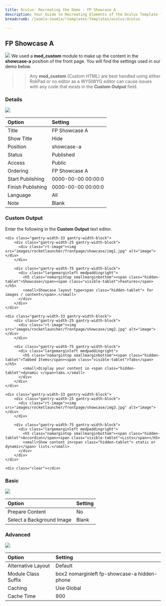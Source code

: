 ```yaml
---
title: Oculus: Recreating the Demo - FP Showcase A
description: Your Guide to Recreating Elements of the Oculus Template for Joomla
breadcrumb: /joomla:Joomla/!templates:Templates/oculus:Oculus

---
```


FP Showcase A
-----
![][showcase]
We used a **mod_custom** module to make up the content in the **showcase-a** position of the front page. You will find the settings used in our demo below.

>> Any **mod_custom** (Custom HTML) are best handled using either RokPad or no editor as a WYSIWYG editor can cause issues with any code that exists in the **Custom Output** field.

### Details
![][showcase1]

| Option | Setting |
|:------|:-------|
| Title | FP Showcase A |
| Show Title | Hide |
| Position | showcase-a |
| Status | Published |
| Access | Public |
| Ordering | FP Showcase A |
| Start Publishing | 0000-00-00 00:00:0 |
| Finish Publishing | 0000-00-00 00:00:0 |
| Language | All |
| Note | Blank |

### Custom Output
Enter the following in the **Custom Output** text editor.

~~~
<div class="gantry-width-33 gantry-width-block">
	<div class="gantry-width-25 gantry-width-block">
	  <div class="rt-image"><img src="images/rocketlauncher/frontpage/showcase/img1.jpg" alt="image"></div>
	</div>

	<div class="gantry-width-75 gantry-width-block">
	  <div class="largemarginleft medpaddingright">
	    <h5 class="nomargintop smallmarginbottom"><span class="hidden-tablet">Showcase</span><span class="visible-tablet">Features</span></h5>
		<small>Showcase layout type<span class="hidden-tablet"> for images / content</span>.</small>
	  </div>
	</div>
</div>	

<div class="gantry-width-33 gantry-width-block">
	<div class="gantry-width-25 gantry-width-block">
	  <div class="rt-image"><img src="images/rocketlauncher/frontpage/showcase/img2.jpg" alt="image"></div>
	</div>

	<div class="gantry-width-75 gantry-width-block">
	  <div class="largemarginleft medpaddingright">
	    <h5 class="nomargintop smallmarginbottom"><span class="hidden-tablet">Tabbed Items</span><span class="visible-tablet">Tabs</span></h5>
	    <small>Display your content in <span class="hidden-tablet">dynamic </span>tabs.</small>
	  </div>
	</div>
</div>	

<div class="gantry-width-33 gantry-width-block">
	<div class="gantry-width-25 gantry-width-block">
	  <div class="rt-image"><img src="images/rocketlauncher/frontpage/showcase/img3.jpg" alt="image"></div>
	</div>

	<div class="gantry-width-75 gantry-width-block">
	  <div class="largemarginleft medpaddingright">
	    <h5 class="nomargintop smallmarginbottom"><span class="hidden-tablet">Accordion</span><span class="visible-tablet">Lists</span></h5>
	    <small>Show content in<span class="hidden-tablet"> static or dynamic</span> lists.</small>
	  </div>
	</div>
</div>	

<div class="clear"></div>
~~~

### Basic
![][showcase2]

| Option | Setting |
|:------|:-------|
| Prepare Content | No |
| Select a Background Image | Blank |

### Advanced
![][showcase3]

| Option | Setting |
|:------|:-------|
| Alternative Layout | Default |
| Module Class Suffix | box2 nomarginleft fp-showcase-a hidden-phone |
| Caching | Use Global |
| Cache Time | 900 |

[showcase]: assets/demo_module_3.jpeg
[showcase1]: assets/fp_showcase_1.jpeg
[showcase2]: assets/fp_showcase_2.jpeg
[showcase3]: assets/fp_showcase_3.jpeg
[showcase4]: assets/fp_showcase_4.jpeg
